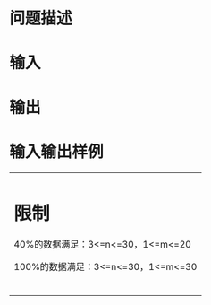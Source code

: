 

# 问题描述



# 输入



# 输出



# 输入输出样例


<table>
<tbody>
<tr>
<td>

# 限制


<p>
40%的数据满足：3&lt;=n&lt;=30，1&lt;=m&lt;=20
</p>
<p>
100%的数据满足：3&lt;=n&lt;=30，1&lt;=m&lt;=30
</p>
<br/>
